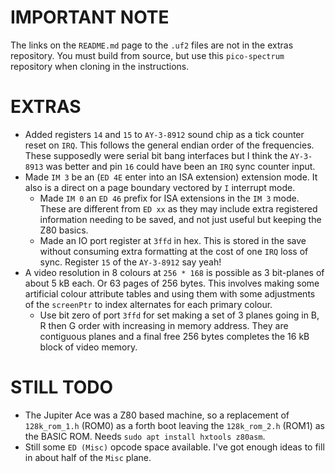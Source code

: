 IMPORTANT NOTE
=

The links on the `README.md` page to the `.uf2` files are not in the extras repository. You must build from source,
but use this `pico-spectrum` repository when cloning in the instructions.

EXTRAS
=

  * Added registers `14` and `15` to `AY-3-8912` sound chip as a tick counter reset on `IRQ`. This follows the general endian order of the frequencies. These supposedly were serial bit bang interfaces but I think the `AY-3-8913` was better and pin `16` could have been an `IRQ` sync counter input.
  * Made `IM 3` be an (`ED 4E` enter into an ISA extension) extension mode. It also is a direct on a page boundary vectored by `I` interrupt mode.
    * Made `IM 0` an `ED 46` prefix for ISA extensions in the `IM 3` mode. These are different from `ED xx` as they may include extra registered information needing to be saved, and not just useful but keeping the Z80 basics.
    * Made an IO port register at `3ffd` in hex. This is stored in the save without consuming extra formatting at the cost of one `IRQ` loss of sync. Register `15` of the `AY-3-8912` say yeah!
  * A video resolution in 8 colours at `256 * 168` is possible as 3 bit-planes of about 5 kB each. Or 63 pages of 256 bytes. This involves making some artificial colour attribute tables and using them with some adjustments of the `screenPtr` to index alternates for each primary colour.
    * Use bit zero of port `3ffd` for set making a set of 3 planes going in B, R then G order with increasing in memory address. They are contiguous planes and a final free 256 bytes completes the 16 kB block of video memory.

STILL TODO
=

  * The Jupiter Ace was a Z80 based machine, so a replacement of `128k_rom_1.h` (ROM0) as a forth boot leaving the `128k_rom_2.h` (ROM1) as the BASIC ROM. Needs `sudo apt install hxtools z80asm`.
  * Still some `ED (Misc)` opcode space available. I've got enough ideas to fill in about half of the `Misc` plane.
